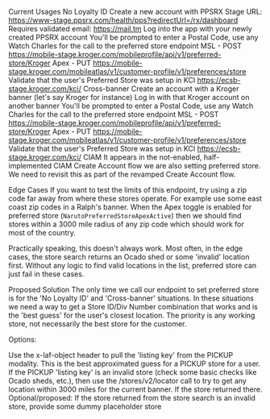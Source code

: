 Current Usages
No Loyalty ID
Create a new account with PPSRX
Stage URL: https://www-stage.ppsrx.com/health/pps?redirectUrl=/rx/dashboard
Requires validated email: https://mail.tm
Log into the app with your newly created PPSRX account
You'll be prompted to enter a Postal Code, use any
Watch Charles for the call to the preferred store endpoint
MSL - POST https://mobile-stage.kroger.com/mobileprofile/api/v1/preferred-store/Kroger
Apex - PUT https://mobile-stage.kroger.com/mobileatlas/v1/customer-profile/v1/preferences/store
Validate that the user's Preferred Store was setup in KCI https://ecsb-stage.kroger.com/kci/
Cross-banner
Create an account with a Kroger banner (let's say Kroger for instance)
Log in with that Kroger account on another banner
You'll be prompted to enter a Postal Code, use any
Watch Charles for the call to the preferred store endpoint 
MSL - POST https://mobile-stage.kroger.com/mobileprofile/api/v1/preferred-store/Kroger
Apex - PUT https://mobile-stage.kroger.com/mobileatlas/v1/customer-profile/v1/preferences/store
Validate that the user's Preferred Store was setup in KCI https://ecsb-stage.kroger.com/kci/
CIAM
It appears in the not-enabled, half-implemented CIAM Create Account flow we are also setting preferred store. We need to revisit this as part of the revamped Create Account flow.

Edge Cases
If you want to test the limits of this endpoint, try using a zip code far away from where these stores operate. For example use some east coast zip codes in a Ralph's banner. When the Apex toggle is enabled for preferred store (`NarutoPreferredStoreApexActive`) then we should find stores within a 3000 mile radius of any zip code which should work for most of the country.

Practically speaking, this doesn't always work. Most often, in the edge cases, the store search returns an Ocado shed or some 'invalid' location first. Without any logic to find valid locations in the list, preferred store can just fail in these cases.

Proposed Solution
The only time we call our endpoint to set preferred store is for the 'No Loyalty ID' and 'Cross-banner' situations. In these situations we need a way to get a Store ID/Div Number combination that works and is the 'best guess' for the user's closest location. The priority is any working store, not necessarily the best store for the customer.

Options:

Use the x-laf-object header to pull the 'listing key' from the PICKUP modality. This is the best approximated guess for a PICKUP store for a user.
If the PICKUP 'listing key' is an invalid store (check some basic checks like Ocado sheds, etc.), then use the /stores/v2/locator call to try to get any location within 3000 miles for the current banner. If the store returned there.
Optional/proposed: If the store returned from the store search is an invalid store, provide some dummy placeholder store
